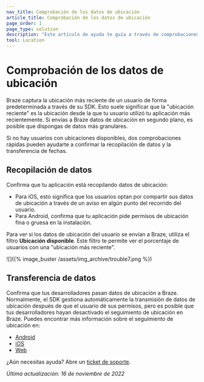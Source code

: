 ```yaml
---
nav_title: Comprobación de los datos de ubicación
article_title: Comprobación de los datos de ubicación
page_order: 1
page_type: solution
description: "Este artículo de ayuda te guía a través de comprobaciones rápidas que pueden ayudarte si no hay usuarios con ubicaciones disponibles."
tool: Location
---
```


# Comprobación de los datos de ubicación

Braze captura la ubicación más reciente de un usuario de forma predeterminada a través de su SDK. Esto suele significar que la "ubicación reciente" es la ubicación desde la que tu usuario utilizó tu aplicación más recientemente. Si envías a Braze datos de ubicación en segundo plano, es posible que dispongas de datos más granulares.

Si no hay usuarios con ubicaciones disponibles, dos comprobaciones rápidas pueden ayudarte a confirmar la recopilación de datos y la transferencia de fechas.

## Recopilación de datos

Confirma que tu aplicación está recopilando datos de ubicación:

- Para iOS, esto significa que los usuarios optan por compartir sus datos de ubicación a través de un aviso en algún punto del recorrido del usuario. 
- Para Android, confirma que tu aplicación pide permisos de ubicación fina o gruesa en la instalación.

Para ver si los datos de ubicación del usuario se envían a Braze, utiliza el filtro **Ubicación disponible**. Este filtro te permite ver el porcentaje de usuarios con una "ubicación más reciente".

![]({% image_buster /assets/img_archive/trouble7.png %})

## Transferencia de datos

Confirma que tus desarrolladores pasan datos de ubicación a Braze. Normalmente, el SDK gestiona automáticamente la transmisión de datos de ubicación después de que el usuario dé sus permisos, pero es posible que tus desarrolladores hayan desactivado el seguimiento de ubicación en Braze. Puedes encontrar más información sobre el seguimiento de ubicación en:
- [Android]({{site.baseurl}}/developer_guide/platform_integration_guides/android/analytics/location_tracking/)
- [iOS]({{site.baseurl}}/developer_guide/platform_integration_guides/swift/analytics/location_tracking/)
- [Web]({{site.baseurl}}/developer_guide/platform_integration_guides/web/analytics/location_tracking/)

¿Aún necesitas ayuda? Abre un [ticket de soporte]({{site.baseurl}}/braze_support/).

_Última actualización: 16 de noviembre de 2022_

